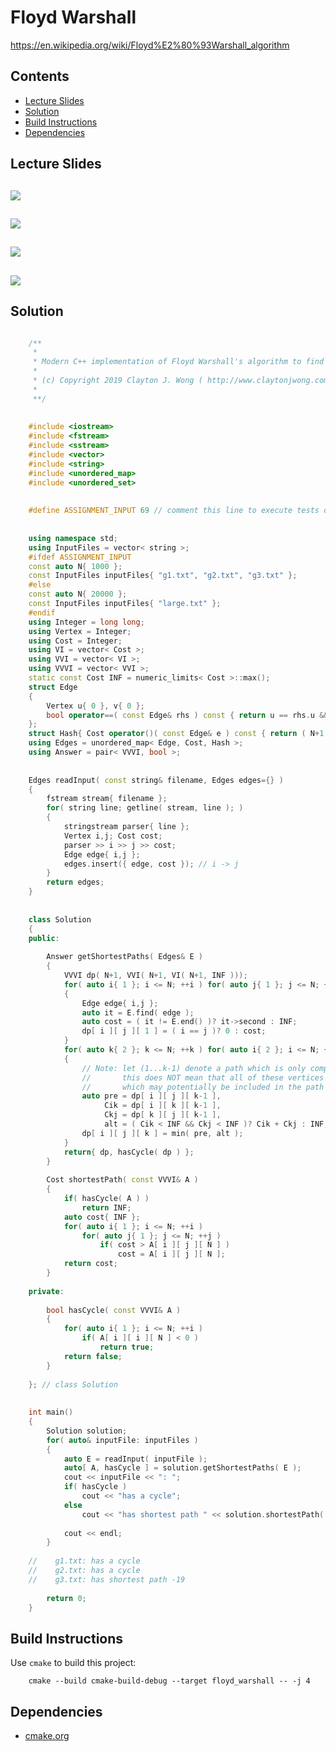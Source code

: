# Floyd Warshall
https://en.wikipedia.org/wiki/Floyd%E2%80%93Warshall_algorithm

## Contents
* [Lecture Slides](#lecture-slides)
* [Solution](#solution)
* [Build Instructions](#build-instructions)
* [Dependencies](#dependencies)

## Lecture Slides
![](https://github.com/claytonjwong/Algorithms-Stanford/blob/master/course4/floyd_warshall/documentation/floyd_01.png)
---
![](https://github.com/claytonjwong/Algorithms-Stanford/blob/master/course4/floyd_warshall/documentation/floyd_02.png)
---
![](https://github.com/claytonjwong/Algorithms-Stanford/blob/master/course4/floyd_warshall/documentation/floyd_03.png)
---
![](https://github.com/claytonjwong/Algorithms-Stanford/blob/master/course4/floyd_warshall/documentation/floyd_04.png)
---

## Solution
```cpp

    /**
     *
     * Modern C++ implementation of Floyd Warshall's algorithm to find the all-pairs shortest paths in a graph
     *
     * (c) Copyright 2019 Clayton J. Wong ( http://www.claytonjwong.com )
     *
     **/
    
    
    #include <iostream>
    #include <fstream>
    #include <sstream>
    #include <vector>
    #include <string>
    #include <unordered_map>
    #include <unordered_set>
    
    
    #define ASSIGNMENT_INPUT 69 // comment this line to execute tests on the large optional input
    
    
    using namespace std;
    using InputFiles = vector< string >;
    #ifdef ASSIGNMENT_INPUT
    const auto N{ 1000 };
    const InputFiles inputFiles{ "g1.txt", "g2.txt", "g3.txt" };
    #else
    const auto N{ 20000 };
    const InputFiles inputFiles{ "large.txt" };
    #endif
    using Integer = long long;
    using Vertex = Integer;
    using Cost = Integer;
    using VI = vector< Cost >;
    using VVI = vector< VI >;
    using VVVI = vector< VVI >;
    static const Cost INF = numeric_limits< Cost >::max();
    struct Edge
    {
        Vertex u{ 0 }, v{ 0 };
        bool operator==( const Edge& rhs ) const { return u == rhs.u && v == rhs.v; }
    };
    struct Hash{ Cost operator()( const Edge& e ) const { return ( N+1 ) * e.u + e.v; } };
    using Edges = unordered_map< Edge, Cost, Hash >;
    using Answer = pair< VVVI, bool >;
    
    
    Edges readInput( const string& filename, Edges edges={} )
    {
        fstream stream{ filename };
        for( string line; getline( stream, line ); )
        {
            stringstream parser{ line };
            Vertex i,j; Cost cost;
            parser >> i >> j >> cost;
            Edge edge{ i,j };
            edges.insert({ edge, cost }); // i -> j
        }
        return edges;
    }
    
    
    class Solution
    {
    public:
    
        Answer getShortestPaths( Edges& E )
        {
            VVVI dp( N+1, VVI( N+1, VI( N+1, INF )));                       // 1-based indexing from [1:N]
            for( auto i{ 1 }; i <= N; ++i ) for( auto j{ 1 }; j <= N; ++j ) // for each i,j: base cases for k == 1 ( k is non-inclusive, so Vertex 1 is NOT considered here )
            {
                Edge edge{ i,j };
                auto it = E.find( edge );
                auto cost = ( it != E.end() )? it->second : INF;
                dp[ i ][ j ][ 1 ] = ( i == j )? 0 : cost;
            }
            for( auto k{ 2 }; k <= N; ++k ) for( auto i{ 2 }; i <= N; ++i ) for( auto j{ 2 }; j <= N; ++j ) // for each i,j,
            {
                // Note: let (1...k-1) denote a path which is only comprised of vertices [1:k-1], that is 1 inclusive to k-1 inclusive
                //       this does NOT mean that all of these vertices are included in this path, but these vertices are the only potential candidates
                //       which may potentially be included in the path ( this is a fundamental concept of this algorithm to create overlapping subproblems! )
                auto pre = dp[ i ][ j ][ k-1 ],                         // (pre)vious cost of path i -> (1...k-1) -> j  ( without k )
                     Cik = dp[ i ][ k ][ k-1 ],                         // cost of path i -> (1...k-1) -> k
                     Ckj = dp[ k ][ j ][ k-1 ],                         // cost of path k -> (1...k-1) -> j
                     alt = ( Cik < INF && Ckj < INF )? Cik + Ckj : INF; // (alt)ernative cost of path i -> (1...k-1) -> k -> (1...k-1) -> j
                dp[ i ][ j ][ k ] = min( pre, alt );
            }
            return{ dp, hasCycle( dp ) };
        }
    
        Cost shortestPath( const VVVI& A )
        {
            if( hasCycle( A ) )
                return INF;
            auto cost{ INF };
            for( auto i{ 1 }; i <= N; ++i )
                for( auto j{ 1 }; j <= N; ++j )
                    if( cost > A[ i ][ j ][ N ] )
                        cost = A[ i ][ j ][ N ];
            return cost;
        }
    
    private:
    
        bool hasCycle( const VVVI& A )
        {
            for( auto i{ 1 }; i <= N; ++i )
                if( A[ i ][ i ][ N ] < 0 )
                    return true;
            return false;
        }
    
    }; // class Solution
    
    
    int main()
    {
        Solution solution;
        for( auto& inputFile: inputFiles )
        {
            auto E = readInput( inputFile );
            auto[ A, hasCycle ] = solution.getShortestPaths( E );
            cout << inputFile << ": ";
            if( hasCycle )
                cout << "has a cycle";
            else
                cout << "has shortest path " << solution.shortestPath( A );
    
            cout << endl;
        }
    
    //    g1.txt: has a cycle
    //    g2.txt: has a cycle
    //    g3.txt: has shortest path -19
    
        return 0;
    }


```

## Build Instructions
Use ```cmake``` to build this project:

```
    cmake --build cmake-build-debug --target floyd_warshall -- -j 4
```

## Dependencies
* [cmake.org](https://cmake.org)
